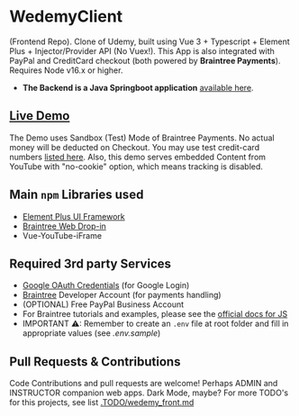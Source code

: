 # WedemyClient

(Frontend Repo). Clone of Udemy, built using Vue 3 + Typescript + Element Plus + Injector/Provider API (No Vuex!).
This App is also integrated with PayPal and CreditCard checkout (both powered by **Braintree Payments**). Requires Node v16.x or higher.
 
 - **The Backend is a Java Springboot application** [available here](https://github.com/Longwater1234/WedemyServer).

## [Live Demo](https://wedemy.herokuapp.com)

The Demo uses Sandbox (Test) Mode of Braintree Payments. No actual money will be deducted on Checkout. You may use test
credit-card numbers [listed here](https://developer.paypal.com/braintree/docs/guides/credit-cards/testing-go-live/java).
Also, this demo serves embedded Content from YouTube with "no-cookie" option, which means tracking is disabled.

## Main `npm` Libraries used

- [Element Plus UI Framework](https://element-plus.org/en-US/)
- [Braintree Web Drop-in](https://www.npmjs.com/package/braintree-web-drop-in)
- Vue-YouTube-iFrame

## Required 3rd party Services

- [Google OAuth Credentials](https://console.developers.google.com/apis/credentials) (for Google Login)
- [Braintree](https://developer.paypal.com/braintree/docs) Developer Account (for payments handling)
- (OPTIONAL) Free PayPal Business Account
- For Braintree tutorials and examples, please see
  the [official docs for JS](https://developer.paypal.com/braintree/docs/guides/drop-in/setup-and-integration/javascript/v3)
- IMPORTANT ⚠: Remember to create an `.env` file at root folder and fill in appropriate values (see _.env.sample_)

## Pull Requests & Contributions

Code Contributions and pull requests are welcome! Perhaps ADMIN and INSTRUCTOR companion web apps. Dark Mode, maybe? For more TODO's 
for this projects, see list [.TODO/wedemy_front.md](.TODO/wedemy_front.md)
